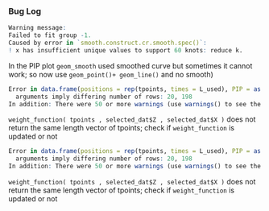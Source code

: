 ### Bug Log

``` r
Warning message:
Failed to fit group -1.
Caused by error in `smooth.construct.cr.smooth.spec()`:
! x has insufficient unique values to support 60 knots: reduce k. 
```

In the PIP plot `geom_smooth` used smoothed curve but sometimes it cannot work; so now use `geom_point()+ geom_line()` and no smooth)

``` r
Error in data.frame(positions = rep(tpoints, times = L_used), PIP = as.vector(t(PIPres)),  : 
  arguments imply differing number of rows: 20, 198
In addition: There were 50 or more warnings (use warnings() to see the first 50)
```

`weight_function( tpoints , selected_dat$Z , selected_dat$X )` does not return the same length vector of tpoints; check if `weight_function` is updated or not

``` r
Error in data.frame(positions = rep(tpoints, times = L_used), PIP = as.vector(t(PIPres)),  : 
  arguments imply differing number of rows: 20, 198
In addition: There were 50 or more warnings (use warnings() to see the first 50)
```

`weight_function( tpoints , selected_dat$Z , selected_dat$X )` does not return the same length vector of tpoints; check if `weight_function` is updated or not
